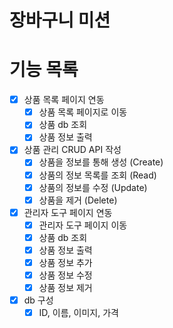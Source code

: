 # 장바구니 미션

# 기능 목록
- [x] 상품 목록 페이지 연동
    - [x] 상품 목록 페이지로 이동
    - [x] 상품 db 조회
    - [x] 상품 정보 출력

- [x] 상품 관리 CRUD API 작성
    - [x] 상품을 정보를 통해 생성 (Create)
    - [x] 상품의 정보 목록를 조회 (Read)
    - [x] 상품의 정보를 수정 (Update)
    - [x] 상품을 제거 (Delete)

- [x] 관리자 도구 페이지 연동
  - [x] 관리자 도구 페이지 이동
  - [x] 상품 db 조회
  - [x] 상품 정보 출력
  - [x] 상품 정보 추가
  - [x] 상품 정보 수정
  - [x] 상품 정보 제거

- [x] db 구성
  - [x] ID, 이름, 이미지, 가격
